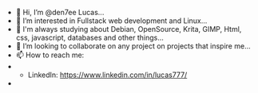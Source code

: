 - 👋 Hi, I’m @den7ee Lucas...
- 👀 I’m interested in Fullstack web development and Linux...
- 🌱 I'm always studying about Debian, OpenSource, Krita, GIMP, Html, css, javascript, databases and other things...
- 💞️ I’m looking to collaborate on any project on projects that inspire me...
- 📫 How to reach me: 
- - LinkedIn: https://www.linkedin.com/in/lucas777/
- 
